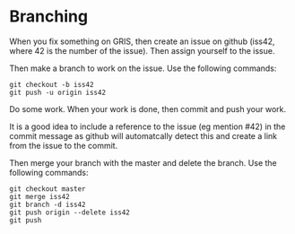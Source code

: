 # Branching
When you fix something on GRIS, then create an issue on github
(iss42, where 42 is the number of the issue). Then assign yourself to the issue.

Then make a branch to work on the issue.
Use the following commands:
```
git checkout -b iss42
git push -u origin iss42
```
Do some work.
When your work is done, then commit and push your work.

It is a good idea to include a reference to the issue (eg mention #42) in the
commit message as github will automatcally detect this and create a link from
the issue to the commit.

Then merge your branch with the master and delete the branch.
Use the following commands:
```
git checkout master
git merge iss42
git branch -d iss42
git push origin --delete iss42
git push
